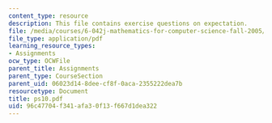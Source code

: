 ```yaml
---
content_type: resource
description: This file contains exercise questions on expectation.
file: /media/courses/6-042j-mathematics-for-computer-science-fall-2005/96c47704f341afa30f13f667d1dea322_ps10.pdf
file_type: application/pdf
learning_resource_types:
- Assignments
ocw_type: OCWFile
parent_title: Assignments
parent_type: CourseSection
parent_uid: 06023d14-8dee-cf8f-0aca-2355222dea7b
resourcetype: Document
title: ps10.pdf
uid: 96c47704-f341-afa3-0f13-f667d1dea322
---
```

